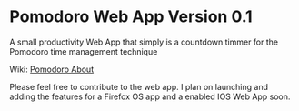 <h1>Pomodoro Web App Version 0.1</h1>

<p>A small productivity Web App that simply is a countdown timmer for the Pomodoro time management technique</p>

<p>Wiki: <a href="http://en.wikipedia.org/wiki/Pomodoro_Technique" target="_blank">Pomodoro About</a>

<p>Please feel free to contribute to the web app. I plan on launching and adding the features for a Firefox OS app and a
enabled IOS Web App soon.</p>
